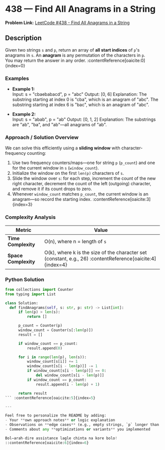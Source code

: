 # 438 — Find All Anagrams in a String

**Problem Link:** [LeetCode #438 - Find All Anagrams in a String](https://leetcode.com/problems/find-all-anagrams-in-a-string/)

## Description
Given two strings `s` and `p`, return an array of **all start indices** of `p`'s anagrams in `s`. An **anagram** is any permutation of the characters in `p`.  
You may return the answer in any order. :contentReference[oaicite:0]{index=0}

### Examples
- **Example 1:**  
Input: s = "cbaebabacd", p = "abc"
Output: [0, 6]
Explanation:
The substring starting at index 0 is "cba", which is an anagram of "abc".
The substring starting at index 6 is "bac", which is an anagram of "abc".

- **Example 2:**  
Input: s = "abab", p = "ab"
Output: [0, 1, 2]
Explanation:
The substrings are "ab", "ba", and "ab"—all anagrams of "ab".


### Approach / Solution Overview
We can solve this efficiently using a **sliding window** with character-frequency counting:
1. Use two frequency counters/maps—one for string `p` (`p_count`) and one for the current window in `s` (`window_count`).
2. Initialize the window on the first `len(p)` characters of `s`.
3. Slide the window over `s`: for each step, increment the count of the new right character, decrement the count of the left (outgoing) character, and remove it if its count drops to zero.
4. Whenever `window_count` matches `p_count`, the current window is an anagram—so record the starting index. :contentReference[oaicite:3]{index=3}

### Complexity Analysis
| Metric             | Value                       |
|--------------------|-----------------------------|
| **Time Complexity** | O(n), where n = length of `s` |
| **Space Complexity** | O(k), where k is the size of the character set (constant, e.g., 26) :contentReference[oaicite:4]{index=4} |

### Python Solution
```python
from collections import Counter
from typing import List

class Solution:
  def findAnagrams(self, s: str, p: str) -> List[int]:
      if len(p) > len(s):
          return []

      p_count = Counter(p)
      window_count = Counter(s[:len(p)])
      result = []

      if window_count == p_count:
          result.append(0)

      for i in range(len(p), len(s)):
          window_count[s[i]] += 1
          window_count[s[i - len(p)]] -= 1
          if window_count[s[i - len(p)]] == 0:
              del window_count[s[i - len(p)]]
          if window_count == p_count:
              result.append(i - len(p) + 1)

      return result
``` :contentReference[oaicite:5]{index=5}

---

Feel free to personalize the README by adding:
- Your **own approach notes** or logic explanation
- Observations on **edge cases** (e.g., empty strings, `p` longer than `s`, no anagrams)
- Comments about any **optimizations or variants** you implemented

Bol—arah-dire assistance lagle chinta na kore bolo!
::contentReference[oaicite:6]{index=6}
